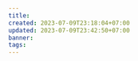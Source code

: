 ```yaml
---
title: 
created: 2023-07-09T23:18:04+07:00
updated: 2023-07-09T23:42:50+07:00
banner: 
tags: 
---
```

